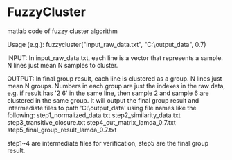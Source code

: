 # FuzzyCluster
matlab code of fuzzy cluster algorithm

Usage (e.g.):
fuzzycluster("input_raw_data.txt", "C:\output_data", 0.7)

INPUT:
In input_raw_data.txt, each line is a vector that represents a sample. N lines just mean N samples to cluster.

OUTPUT:
In final group result, each line is clustered as a group. N lines just mean N groups. Numbers in each group are just the indexes in the raw data, e.g. if result has '2 6' in the same line, then sample 2 and sample 6 are clustered in the same group.
It will output the final group result and intermediate files to path 'C:\output_data' using file names like the following:
step1_normalized_data.txt
step2_similarity_data.txt
step3_transitive_closure.txt
step4_cut_matrix_lamda_0.7.txt
step5_final_group_result_lamda_0.7.txt

step1~4 are intermediate files for verification, step5 are the final group result.
